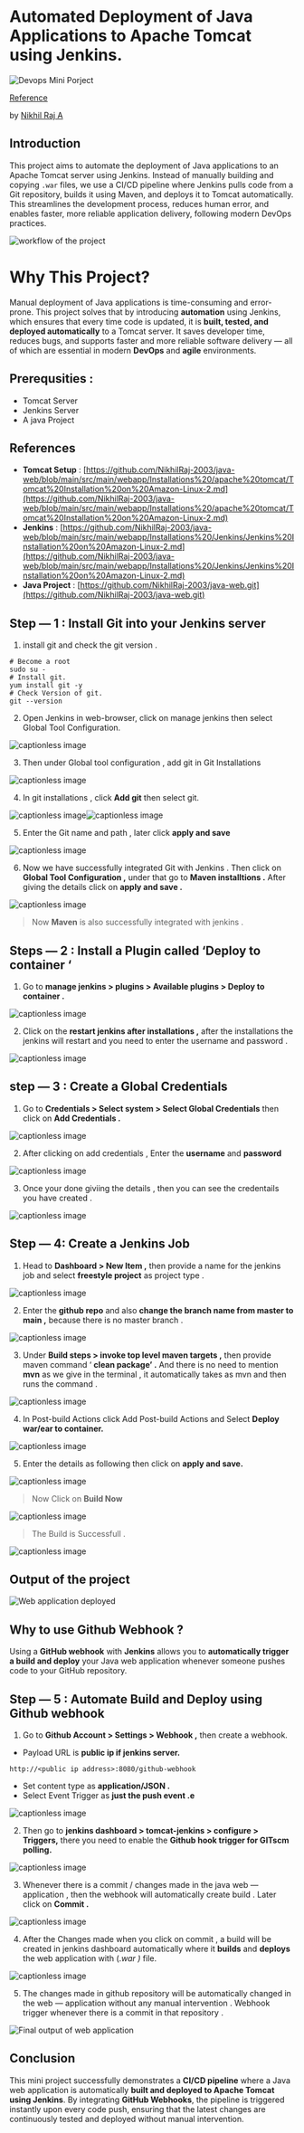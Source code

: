 Automated Deployment of Java Applications to Apache Tomcat using Jenkins.
=========================================================================

![Devops Mini Porject](https://miro.medium.com/v2/resize:fit:1400/format:webp/1*oGtIwKVjsPF7AzhSNu_WpQ.png)

[Reference](https://medium.com/@nikhilsiri2003/automated-deployment-of-java-applications-to-apache-tomcat-using-jenkins-63e593cd0696)

by [Nikhil Raj A](https://medium.com/@nikhilsiri2003?source=post_page---byline--63e593cd0696---------------------------------------)

**Introduction**
----------------

This project aims to automate the deployment of Java applications to an Apache Tomcat server using Jenkins. Instead of manually building and copying `.war` files, we use a CI/CD pipeline where Jenkins pulls code from a Git repository, builds it using Maven, and deploys it to Tomcat automatically. This streamlines the development process, reduces human error, and enables faster, more reliable application delivery, following modern DevOps practices.

![workflow of the project](https://miro.medium.com/v2/resize:fit:1400/format:webp/1*oMozmovOngL95mnnnQzCow.png)

Why This Project?
=================

Manual deployment of Java applications is time-consuming and error-prone. This project solves that by introducing **automation** using Jenkins, which ensures that every time code is updated, it is **built, tested, and deployed automatically** to a Tomcat server. It saves developer time, reduces bugs, and supports faster and more reliable software delivery — all of which are essential in modern **DevOps** and **agile** environments.

Prerequsities :
---------------

*   Tomcat Server
*   Jenkins Server
*   A java Project

References
----------

*   **Tomcat Setup** : [https://github.com/NikhilRaj-2003/java-web/blob/main/src/main/webapp/Installations%20/apache%20tomcat/Tomcat%20Installation%20on%20Amazon-Linux-2.md](https://github.com/NikhilRaj-2003/java-web/blob/main/src/main/webapp/Installations%20/apache%20tomcat/Tomcat%20Installation%20on%20Amazon-Linux-2.md)
*   **Jenkins** : [https://github.com/NikhilRaj-2003/java-web/blob/main/src/main/webapp/Installations%20/Jenkins/Jenkins%20Installation%20on%20Amazon-Linux-2.md](https://github.com/NikhilRaj-2003/java-web/blob/main/src/main/webapp/Installations%20/Jenkins/Jenkins%20Installation%20on%20Amazon-Linux-2.md)
*   **Java Project** : [https://github.com/NikhilRaj-2003/java-web.git](https://github.com/NikhilRaj-2003/java-web.git)

Step — 1 : Install Git into your Jenkins server
-----------------------------------------------

1.  install git and check the git version .

```
# Become a root 
sudo su -
# Install git.
yum install git -y
# Check Version of git.
git --version
```

2. Open Jenkins in web-browser, click on manage jenkins then select Global Tool Configuration.

![captionless image](https://miro.medium.com/v2/resize:fit:1400/format:webp/0*aaDZAB5jgvdrGdSX.jpg)

3. Then under Global tool configuration , add git in Git Installations

![captionless image](https://miro.medium.com/v2/resize:fit:1400/format:webp/0*GnMr7wQrl_xu8YKC.jpg)

4. In git installations , click **Add git** then select git.

![captionless image](https://miro.medium.com/v2/resize:fit:1400/format:webp/0*1zg2ubmS5TT3UOn-.jpg)![captionless image](https://miro.medium.com/v2/resize:fit:1400/format:webp/0*o2DMBonmURiFUNWp.jpg)

5. Enter the Git name and path , later click **apply and save**

![captionless image](https://miro.medium.com/v2/resize:fit:1400/format:webp/0*xvtVIhbQ3MlRCkOj.jpg)

6. Now we have successfully integrated Git with Jenkins . Then click on **Global Tool Configuration ,** under that go to **Maven installtions .** After giving the details click on **apply and save .**

![captionless image](https://miro.medium.com/v2/resize:fit:1400/format:webp/0*XxuUHvhzdgUSGf61.jpg)

> Now **Maven** is also successfully integrated with jenkins .

Steps — 2 : Install a Plugin called ‘Deploy to container ‘
----------------------------------------------------------

1.  Go to **manage jenkins > plugins > Available plugins > Deploy to container .**

![captionless image](https://miro.medium.com/v2/resize:fit:1400/format:webp/0*ky81Viuv6Wrahi58.jpg)

2. Click on the **restart jenkins after installations ,** after the installations the jenkins will restart and you need to enter the username and password .

![captionless image](https://miro.medium.com/v2/resize:fit:1400/format:webp/0*xKglVtLKkl1nNrMy.jpg)

step — 3 : Create a Global Credentials
--------------------------------------

1.  Go to **Credentials > Select system > Select Global Credentials** then click on **Add Credentials .**

![captionless image](https://miro.medium.com/v2/resize:fit:1400/format:webp/0*8zYZ7098AYxRwvS4.jpg)

2. After clicking on add credentials , Enter the **username** and **password**

![captionless image](https://miro.medium.com/v2/resize:fit:1366/format:webp/1*d9XhwQuiB3LIVfxdrIQaCQ.png)

3. Once your done giviing the details , then you can see the credentails you have created .

![captionless image](https://miro.medium.com/v2/resize:fit:1400/format:webp/1*h_BQcwadqSrIDCgcneBQVA.png)

Step — 4: Create a Jenkins Job
------------------------------

1.  Head to **Dashboard > New Item ,** then provide a name for the jenkins job and select **freestyle project** as project type .

![captionless image](https://miro.medium.com/v2/resize:fit:1400/format:webp/1*a1vw8_UZRlWQsDUQU1OLBg.png)

2. Enter the **github repo** and also **change the branch name from master to main ,** because there is no master branch .

![captionless image](https://miro.medium.com/v2/resize:fit:1400/format:webp/1*zVA_rKBl1zcBZ_c_wjwdIA.png)

3. Under **Build steps > invoke top level maven targets ,** then provide maven command ‘ **clean package’ .** And there is no need to mention **mvn** as we give in the terminal , it automatically takes as mvn and then runs the command .

![captionless image](https://miro.medium.com/v2/resize:fit:1400/format:webp/0*gjHUWqNNno4sjfZz.jpg)

4. In Post-build Actions click Add Post-build Actions and Select **Deploy war/ear to container.**

![captionless image](https://miro.medium.com/v2/resize:fit:1400/format:webp/0*Jqe8iOaqF2iwyOme.jpg)

5. Enter the details as following then click on **apply and save.**

![captionless image](https://miro.medium.com/v2/resize:fit:1152/format:webp/1*HWc8BRPtLYjLQmz4Mn8gPw.png)

> Now Click on **Build Now**

![captionless image](https://miro.medium.com/v2/resize:fit:1400/format:webp/1*0oLwd1x0YO8P7G86Cy9llQ.png)

> The Build is Successfull .

![captionless image](https://miro.medium.com/v2/resize:fit:1400/format:webp/1*re5_IH3OwX9578ugXHoBAg.png)

Output of the project
---------------------

![Web application deployed](https://miro.medium.com/v2/resize:fit:1400/format:webp/1*BxAsoGGsMOC7GHIcuvoXWg.png)

Why to use Github Webhook ?
---------------------------

Using a **GitHub webhook** with **Jenkins** allows you to **automatically trigger a build and deploy** your Java web application whenever someone pushes code to your GitHub repository.

Step — 5 : Automate Build and Deploy using Github webhook
---------------------------------------------------------

1.  Go to **Github Account > Settings > Webhook ,** then create a webhook.

*   Payload URL is **public ip if jenkins server.**

```
http://<public ip address>:8080/github-webhook
```

*   Set content type as **application/JSON .**
*   Select Event Trigger as **just the push event .e**

![captionless image](https://miro.medium.com/v2/resize:fit:1400/format:webp/1*AJluDIFFXuhU6rGULozXMA.png)

2. Then go to **jenkins dashboard > tomcat-jenkins > configure > Triggers,** there you need to enable the **Github hook trigger for GITscm polling.**

![captionless image](https://miro.medium.com/v2/resize:fit:1400/format:webp/1*DF0Ytnc8D4tBOA5ctl2Ipg.png)

3. Whenever there is a commit / changes made in the java web — application , then the webhook will automatically create build . Later click on **Commit .**

![captionless image](https://miro.medium.com/v2/resize:fit:1400/format:webp/1*x49bjsOBknofDcSTMF_f6A.png)

4. After the Changes made when you click on commit , a build will be created in jenkins dashboard automatically where it **builds** and **deploys** the web application with (._war )_ file.

![captionless image](https://miro.medium.com/v2/resize:fit:1400/format:webp/1*Zg5Jm6gTZA36sUEliWT7Wg.png)

5. The changes made in github repository will be automatically changed in the web — application without any manual intervention . Webhook trigger whenever there is a commit in that repository .

![Final output of web application](https://miro.medium.com/v2/resize:fit:1400/format:webp/1*IB9s0wOtuDbFo2II9SEhJw.png)

Conclusion
----------

This mini project successfully demonstrates a **CI/CD pipeline** where a Java web application is automatically **built and deployed to Apache Tomcat using Jenkins**. By integrating **GitHub Webhooks**, the pipeline is triggered instantly upon every code push, ensuring that the latest changes are continuously tested and deployed without manual intervention.
